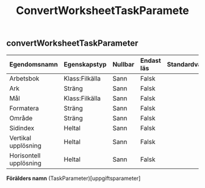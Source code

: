 ﻿---
title: ConvertWorksheetTaskParamete
second_title: Aspose.Cells Cloud Documen
type: docs
url: /sv/specification/model/convertworksheettaskparameter/
description: "Aspose.Cells Molnmodellspecifikation: ConvertWorksheetTaskParameter. Hantera enkelt Excel och andra kalkylarksdokument med funktioner som att öppna, generera, redigera, dela, slå samman, jämföra och konvertera"
weight: 50
---
## **convertWorksheetTaskParameter**

 

| Egendomsnamn| Egenskapstyp| Nullbar| Endast läs| Standardvärde| Beskrivning|
|:- |:- |:- |:- |:- |:- |
| Arbetsbok| Klass:Filkälla| Sann| Falsk|||
| Ark| Sträng| Sann| Falsk|||
| Mål| Klass:Filkälla| Sann| Falsk|||
| Formatera| Sträng| Sann| Falsk|||
| Område| Sträng| Sann| Falsk|||
| Sidindex| Heltal| Sann| Falsk|||
| Vertikal upplösning| Heltal| Sann| Falsk|||
| Horisontell upplösning| Heltal| Sann| Falsk|||

**Förälders namn** (TaskParameter)[uppgiftsparameter]